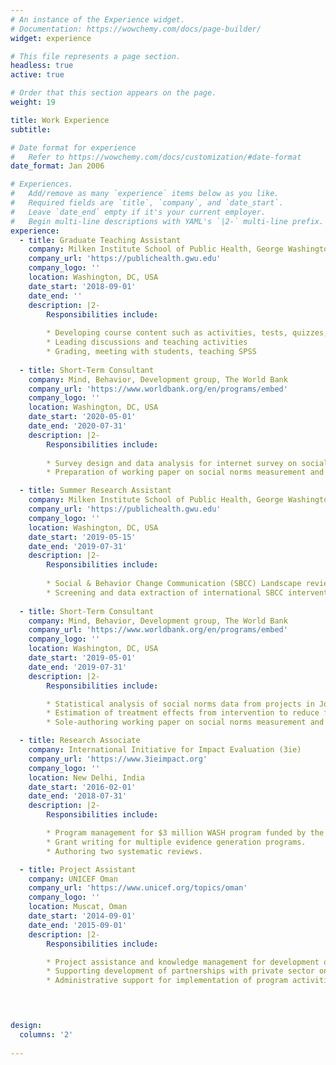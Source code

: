 ```yaml
---
# An instance of the Experience widget.
# Documentation: https://wowchemy.com/docs/page-builder/
widget: experience

# This file represents a page section.
headless: true
active: true

# Order that this section appears on the page.
weight: 19

title: Work Experience
subtitle:

# Date format for experience
#   Refer to https://wowchemy.com/docs/customization/#date-format
date_format: Jan 2006

# Experiences.
#   Add/remove as many `experience` items below as you like.
#   Required fields are `title`, `company`, and `date_start`.
#   Leave `date_end` empty if it's your current employer.
#   Begin multi-line descriptions with YAML's `|2-` multi-line prefix.
experience:
  - title: Graduate Teaching Assistant
    company: Milken Institute School of Public Health, George Washington University
    company_url: 'https://publichealth.gwu.edu'
    company_logo: ''
    location: Washington, DC, USA
    date_start: '2018-09-01'
    date_end: ''
    description: |2-
        Responsibilities include:
        
        * Developing course content such as activities, tests, quizzes, etc.
        * Leading discussions and teaching activities
        * Grading, meeting with students, teaching SPSS
        
  - title: Short-Term Consultant
    company: Mind, Behavior, Development group, The World Bank
    company_url: 'https://www.worldbank.org/en/programs/embed'
    company_logo: ''
    location: Washington, DC, USA
    date_start: '2020-05-01'
    date_end: '2020-07-31'
    description: |2-
        Responsibilities include:
       
        * Survey design and data analysis for internet survey on social norms around household behaviors and COVID-19 impacts conducted in Jordan, Tunisia, and Morocco.
        * Preparation of working paper on social norms measurement and analysis approaches.

  - title: Summer Research Assistant
    company: Milken Institute School of Public Health, George Washington University
    company_url: 'https://publichealth.gwu.edu'
    company_logo: ''
    location: Washington, DC, USA
    date_start: '2019-05-15'
    date_end: '2019-07-31'
    description: |2-
        Responsibilities include:
   
        * Social & Behavior Change Communication (SBCC) Landscape review with colleagues from UNICEF, John Hopkins University, and New York University.
        * Screening and data extraction of international SBCC interventions.
       
  - title: Short-Term Consultant
    company: Mind, Behavior, Development group, The World Bank
    company_url: 'https://www.worldbank.org/en/programs/embed'
    company_logo: ''
    location: Washington, DC, USA
    date_start: '2019-05-01'
    date_end: '2019-07-31'
    description: |2-
        Responsibilities include:

        * Statistical analysis of social norms data from projects in Jordan, Kurdistan, and Republic of Georgia.
        * Estimation of treatment effects from intervention to reduce fertility bias in Republic of Georgia.
        * Sole-authoring working paper on social norms measurement and analysis approaches. 

  - title: Research Associate
    company: International Initiative for Impact Evaluation (3ie)
    company_url: 'https://www.3ieimpact.org'
    company_logo: ''
    location: New Delhi, India
    date_start: '2016-02-01'
    date_end: '2018-07-31'
    description: |2-
        Responsibilities include:

        * Program management for $3 million WASH program funded by the Gates Foundation comprising 9 formative evaluations, 4 impact evaluations, and 1 measurement study.
        * Grant writing for multiple evidence generation programs.
        * Authoring two systematic reviews.

  - title: Project Assistant
    company: UNICEF Oman
    company_url: 'https://www.unicef.org/topics/oman'
    company_logo: ''
    location: Muscat, Oman
    date_start: '2014-09-01'
    date_end: '2015-09-01'
    description: |2-
        Responsibilities include:

        * Project assistance and knowledge management for development of a national strategy on social development.
        * Supporting development of partnerships with private sector on behalf of line ministries.
        * Administrative support for implementation of program activities in health, education, and social development.

   


design:
  columns: '2'
  
---
```

